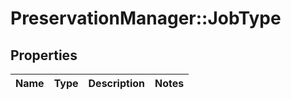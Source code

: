 # PreservationManager::JobType

## Properties
Name | Type | Description | Notes
------------ | ------------- | ------------- | -------------

